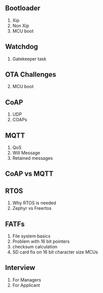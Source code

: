 ## Bootloader
  1. Xip
  2. Non Xip
  3. MCU boot
  
## Watchdog
  1. Gatekeeper task
  
## OTA Challenges
  2. MCU boot

## CoAP
  1. UDP
  2. COAPs
  
## MQTT
  1. QoS
  2. Will Message
  3. Retained messages
  
## CoAP vs MQTT
  
## RTOS
  1. Why RTOS is needed
  2. Zephyr vs Freertos

## FATFs
  1. File system basics
  2. Problem with 16 bit pointers
  3. checksum calculation
  4. SD card fix on 16 bit character size MCUs
  
## Interview
 1. For Managers
 2. For Applicant
